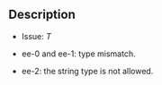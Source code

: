 ## Description

- Issue: $T$

- ee-0 and ee-1: type mismatch.

- ee-2: the string type is not allowed.